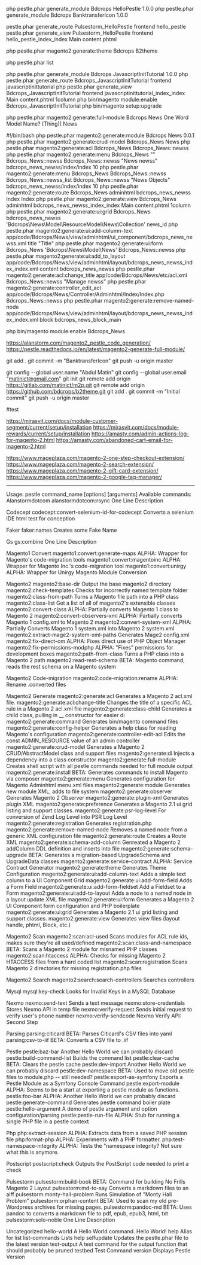
php pestle.phar generate_module Bdcrops HelloPestle 1.0.0
php pestle.phar generate_module Bdcrops BanktransferIcon 1.0.0

pestle.phar generate_route Pulsestorm_HelloPestle frontend hello_pestle
pestle.phar generate_view Pulsestorm_HelloPestle frontend hello_pestle_index_index Main content.phtml

php pestle.phar magento2:generate:theme Bdcrops B2theme


php pestle.phar list



php pestle.phar generate_module Bdcrops JavascriptInitTutorial 1.0.0
php pestle.phar generate_route Bdcrops_JavascriptInitTutorial frontend javascriptinittutorial
php pestle.phar generate_view Bdcrops_JavascriptInitTutorial frontend javascriptinittutorial_index_index Main content.phtml 1column
php bin/magento module:enable Bdcrops_JavascriptInitTutorial
php bin/magento setup:upgrade


php pestle.phar magento2:generate:full-module Bdcrops News
One Word Model Name? (Thing)] News

#!/bin/bash
php pestle.phar magento2:generate:module Bdcrops News 0.0.1
php pestle.phar magento2:generate:crud-model Bdcrops_News News
php pestle.phar magento2:generate:acl Bdcrops_News Bdcrops_News::newss
php pestle.phar magento2:generate:menu Bdcrops_News "" Bdcrops_News::newss Bdcrops_News::newss "News newss" bdcrops_news_newss/index/index 10
php pestle.phar magento2:generate:menu Bdcrops_News Bdcrops_News::newss Bdcrops_News::newss_list Bdcrops_News::newss "News Objects" bdcrops_news_newss/index/index 10
php pestle.phar magento2:generate:route Bdcrops_News adminhtml bdcrops_news_newss Index Index
php pestle.phar magento2:generate:view Bdcrops_News adminhtml bdcrops_news_newss_index_index Main content.phtml 1column
php pestle.phar magento2:generate:ui:grid Bdcrops_News bdcrops_news_newss 'Bdcrops\News\Model\ResourceModel\News\Collection' news_id
php pestle.phar magento2:generate:ui:add-column-text app/code/Bdcrops/News/view/adminhtml/ui_component/bdcrops_news_newss.xml title "Title"
php pestle.phar magento2:generate:ui:form Bdcrops_News 'Bdcrops\News\Model\News' Bdcrops_News::newss
php pestle.phar magento2:generate:ui:add_to_layout app/code/Bdcrops/News/view/adminhtml/layout/bdcrops_news_newss_index_index.xml content bdcrops_news_newss
php pestle.phar magento2:generate:acl:change_title app/code/Bdcrops/News/etc/acl.xml Bdcrops_News::newss "Manage newss"
php pestle.phar magento2:generate:controller_edit_acl app/code/Bdcrops/News/Controller/Adminhtml/Index/Index.php Bdcrops_News::newss
php pestle.phar magento2:generate:remove-named-node app/code/Bdcrops/News/view/adminhtml/layout/bdcrops_news_newss_index_index.xml block bdcrops_news_block_main

php bin/magento module:enable Bdcrops_News




https://alanstorm.com/magento2_pestle_code_generation/
https://pestle.readthedocs.io/en/latest/magento2-generate-full-module/



git add .
git commit -m "BanktransferIcon"
git push -u origin master


git config --global user.name "Abdul Matin"
git config --global user.email "matinict@gmail.com"
git init
git remote add origin https://gitlab.com/matinict/m2p.git
git remote add origin https://github.com/bdcrops/b2theme.git
git add .
git commit -m "Initial commit"
git push -u origin master


#test

https://mirasvit.com/docs/module-customer-segment/current/setup/installation
https://mirasvit.com/docs/module-rewards/current/setup/installation
https://amasty.com/admin-actions-log-for-magento-2.html
https://amasty.com/abandoned-cart-email-for-magento-2.html

https://www.mageplaza.com/magento-2-one-step-checkout-extension/
https://www.mageplaza.com/magento-2-search-extension/
https://www.mageplaza.com/magento-2-gift-card-extension/
https://www.mageplaza.com/magento-2-google-tag-manager/




***

Usage: pestle command_name [options] [arguments]
Available commands:
Alanstormdotcom
  alanstormdotcom:rsync                      One Line Description

Codecept
  codecept:convert-selenium-id-for-codecept  Converts a selenium IDE html test for conception

Faker
  faker:names                                Creates some Fake Name

Gs
  gs:combine                                 One Line Description

Magento1 Convert
  magento1:convert:generate-maps             ALPHA: Wrapper for Magento's code-migration tools
  magento1:convert:magentoinc                ALPHA: Wrapper for Magento Inc.'s code-migration tool
  magento1:convert:unirgy                    ALPHA: Wrapper for Unirgy Magento Module Conversion

Magento2
  magento2:base-dir                          Output the base magento2 directory
  magento2:check-templates                   Checks for incorrectly named template folder
  magento2:class-from-path                   Turns a Magento file path into a PHP class
  magento2:class-list                        Get a list of all of magento2's extensible classes
  magento2:convert-class                     ALPHA: Partially converts Magento 1 class to Magento 2
  magento2:convert-observers-xml             ALPHA: Partially converts Magento 1 config.xml to Magento 2
  magento2:convert-system-xml                ALPHA: Partially Converts Magento 1 system.xml into Magento 2 system.xml
  magento2:extract-mage2-system-xml-paths    Generates Mage2 config.xml
  magento2:fix-direct-om                     ALPHA: Fixes direct use of PHP Object Manager
  magento2:fix-permissions-modphp            ALPHA: "Fixes" permissions for development boxes
  magento2:path-from-class                   Turns a PHP class into a Magento 2 path
  magento2:read-rest-schema                  BETA: Magento command, reads the rest schema on a Magento system

Magento2 Code-migration
  magento2:code-migration:rename             ALPHA: Rename .converted files

Magento2 Generate
  magento2:generate:acl                      Generates a Magento 2 acl.xml file.
  magento2:generate:acl:change-title         Changes the title of a specific ACL rule in a Magento 2 acl.xml file
  magento2:generate:class-child              Generates a child class, pulling in __ constructor for easier di
  magento2:generate:command                  Generates bin/magento command files
  magento2:generate:config-helper            Generates a help class for reading Magento's configuration
  magento2:generate:controller-edit-acl      Edits the const ADMIN_RESOURCE value of an admin controller
  magento2:generate:crud-model               Generates a Magento 2 CRUD/AbstractModel class and support files
  magento2:generate:di                       Injects a dependency into a class constructor
  magento2:generate:full-module              Creates shell script with all pestle commands needed for full module output
  magento2:generate:install                  BETA: Generates commands to install Magento via composer
  magento2:generate:menu                     Generates configuration for Magento Adminhtml menu.xml files
  magento2:generate:module                   Generates new module XML, adds to file system
  magento2:generate:observer                 Generates Magento 2 Observer
  magento2:generate:plugin-xml               Generates plugin XML
  magento2:generate:preference               Generates a Magento 2.1 ui grid listing and support classes.
  magento2:generate:psr-log-level            For conversion of Zend Log Level into PSR Log Level
  magento2:generate:registration             Generates registration.php
  magento2:generate:remove-named-node        Removes a named node from a generic XML configuration file
  magento2:generate:route                    Creates a Route XML
  magento2:generate:schema-add-column        Genreated a Magento 2 addColumn DDL definition and inserts into file
  magento2:generate:schema-upgrade           BETA: Generates a migration-based UpgradeSchema and UpgradeData classes
  magento2:generate:service-contract         ALPHA: Service Contract Generator
  magento2:generate:theme                    Generates Theme Configuration
  magento2:generate:ui:add-column-text       Adds a simple text column to a UI Component Grid
  magento2:generate:ui:add-form-field        Adds a Form Field
  magento2:generate:ui:add-form-fieldset     Add a Fieldset to a Form
  magento2:generate:ui:add-to-layout         Adds a <uiComponent/> node to a named node in a layout update XML file
  magento2:generate:ui:form                  Generates a Magento 2 UI Component form configuration and PHP boilerplate
  magento2:generate:ui:grid                  Generates a Magento 2.1 ui grid listing and support classes.
  magento2:generate:view                     Generates view files (layout handle, phtml, Block, etc.)

Magento2 Scan
  magento2:scan:acl-used                     Scans modules for ACL rule ids, makes sure they're all used/defined
  magento2:scan:class-and-namespace          BETA: Scans a Magento 2 module for misnamed PHP classes
  magento2:scan:htaccess                     ALPHA: Checks for missing Magento 2 HTACCESS files from a hard coded list
  magento2:scan:registration                 Scans Magento 2 directories for missing registration.php files

Magento2 Search
  magento2:search:search-controllers         Searches controllers

Mysql
  mysql:key-check                            Looks for Invalid Keys in a MySQL Database

Nexmo
  nexmo:send-text                            Sends a text message
  nexmo:store-credentials                    Stores Nexmo API in temp file
  nexmo:verify-request                       Sends initial request to verify user's phone number
  nexmo:verify-sendcode                      Nexmo Verify API: Second Step

Parsing
  parsing:citicard                           BETA: Parses Citicard's CSV files into yaml
  parsing:csv-to-iif                         BETA: Converts a CSV file to .iif

Pestle
  pestle:baz-bar                             Another Hello World we can probably discard
  pestle:build-command-list                  Builds the command list
  pestle:clear-cache                         BETA: Clears the pestle cache
  pestle:dev-import                          Another Hello World we can probably discard
  pestle:dev-namespace                       BETA: Used to move old pestle files to module.php -- still needed?
  pestle:export-as-symfony                   Exports a Pestle Module as a Symfony Console Command
  pestle:export-module                       ALPHA: Seems to be a start at exporting a pestle module as functions.
  pestle:foo-bar                             ALPHA: Another Hello World we can probably discard
  pestle:generate-command                    Generates pestle command boiler plate
  pestle:hello-argument                      A demo of pestle argument and option configuration/parsing
  pestle:pestle-run-file                     ALPHA: Stub for running a single PHP file in a pestle context

Php
  php:extract-session                        ALPHA: Extracts data from a saved PHP session file
  php:format-php                             ALPHA: Experiments with a PHP formatter.
  php:test-namespace-integrity               ALPHA: Tests the "namespace integrity?  Not sure what this is anymore.

Postscript
  postscript:check                           Outputs the PostScript code needed to print a check

Pulsestorm
  pulsestorm:build-book                      BETA: Command for building No Frills Magento 2 Layout
  pulsestorm:md-to-say                       Converts a markdown files to an aiff
  pulsestorm:monty-hall-problem              Runs Simulation of "Monty Hall Problem"
  pulsestorm:orphan-content                  BETA: Used to scan my old pre-Wordpress archives for missing pages.
  pulsestorm:pandoc-md                       BETA: Uses pandoc to converts a markdown file to pdf, epub, epub3, html, txt
  pulsestorm:solo-noble                      One Line Description

Uncategorized
  hello-world                                A Hello World command.  Hello World!
  help                                       Alias for list
  list-commands                              Lists help
  selfupdate                                 Updates the pestle.phar file to the latest version
  test-output                                A test command for the output function that should probably be pruned
  testbed                                    Test Command
  version                                    Displays Pestle Version
